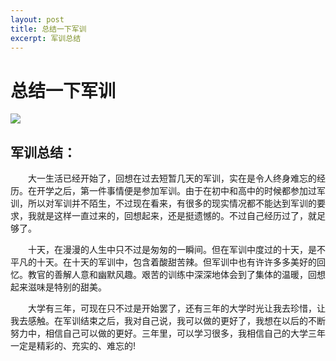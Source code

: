 ```yaml
---
layout: post
title: 总结一下军训
excerpt: 军训总结
---
```


<h1 class="title">总结一下军训</h1>

![](https://i.loli.net/2018/09/12/5b99168ac868b.jpg)

## 军训总结：

　　大一生活已经开始了，回想在过去短暂几天的军训，实在是令人终身难忘的经历。在开学之后，第一件事情便是参加军训。由于在初中和高中的时候都参加过军训，所以对军训并不陌生，不过现在看来，有很多的现实情况都不能达到军训的要求，我就是这样一直过来的，回想起来，还是挺遗憾的。不过自己经历过了，就足够了。


　　十天，在漫漫的人生中只不过是匆匆的一瞬间。但在军训中度过的十天，是不平凡的十天。在十天的军训中，包含着酸甜苦辣。但军训中也有许许多多美好的回忆。教官的善解人意和幽默风趣。艰苦的训练中深深地体会到了集体的温暖，回想起来滋味是特别的甜美。


　　大学有三年，可现在只不过是开始罢了，还有三年的大学时光让我去珍惜，让我去感触。在军训结束之后，我对自己说，我可以做的更好了，我想在以后的不断努力中，相信自己可以做的更好。三年里，可以学习很多，我相信自己的大学三年一定是精彩的、充实的、难忘的!

